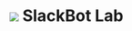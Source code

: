 # ![](https://ga-dash.s3.amazonaws.com/production/assets/logo-9f88ae6c9c3871690e33280fcf557f33.png) SlackBot Lab
